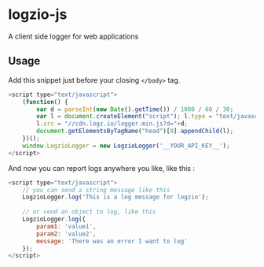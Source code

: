 # logzio-js
A client side logger for web applications

## Usage

Add this snippet just before your closing `</body>` tag.
```javascript
<script type="text/javascript">
    (function() {
        var d = parseInt(new Date().getTime()) / 1000 / 60 / 30;
        var l = document.createElement("script"); l.type = "text/javascript"; l.async = true;
        l.src = "//cdn.logz.io/logger.min.js?d="+d;
        document.getElementsByTagName("head")[0].appendChild(l);
    })();
    window.LogzioLogger = new LogzioLogger('__YOUR_API_KEY__');
</script>
```

And now you can report logs anywhere you like, like this :
```javascript
<script type="text/javascript">
    // you can send a string message like this
    LogzioLogger.log('This is a log message for logzio');
    
    // or send an object to log, like this
    LogzioLogger.log({
        param1: 'value1',
        param2: 'value2',
        message: 'There was an error I want to log'
    });
</script>
```
